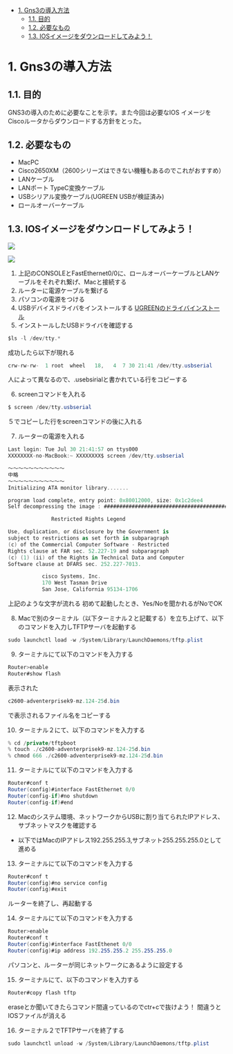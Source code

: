 <!-- TOC -->

- [1. Gns3の導入方法](#1-gns3の導入方法)
  - [1.1. 目的](#11-目的)
  - [1.2. 必要なもの](#12-必要なもの)
  - [1.3. IOSイメージをダウンロードしてみよう！](#13-iosイメージをダウンロードしてみよう)

<!-- /TOC -->
# 1. Gns3の導入方法

## 1.1. 目的

GNS3の導入のために必要なことを示す。また今回は必要なIOS
イメージをCiscoルータからダウンロードする方針をとった。

## 1.2. 必要なもの

- MacPC
- Cisco2650XM（2600シリーズはできない機種もあるのでこれがおすすめ）
- LANケーブル
- LANポート TypeC変換ケーブル
- USBシリアル変換ケーブル(UGREEN USBが検証済み)
- ロールオーバーケーブル

## 1.3. IOSイメージをダウンロードしてみよう！

![](images/2021-08-03-17-34-32.png)

![](images/2021-08-03-17-35-12.png)

1. 上記のCONSOLEとFastEthernet0/0に、ロールオーバーケーブルとLANケーブルをそれぞれ繋げ、Macと接続する
2. ルーターに電源ケーブルを繋げる
3. パソコンの電源をつける
4. USBデバイスドライバをインストールする
[UGREENのドライバインストール](https://www.ugreen.com/)
5. インストールしたUSBドライバを確認する
   
```cs
$ls -l /dev/tty.*
```

成功したら以下が現れる

```cs
crw-rw-rw-  1 root  wheel   18,   4  7 30 21:41 /dev/tty.usbserial
```
人によって異なるので、.usebsirialと書かれている行をコピーする

6. screenコマンドを入れる

```cs
$ screen /dev/tty.usbserial
```
５でコピーした行をscreenコマンドの後に入れる

7. ルーターの電源を入れる

```cs
Last login: Tue Jul 30 21:41:57 on ttys000
XXXXXXXX-no-MacBook:~ XXXXXXXX$ screen /dev/tty.usbserial

〜〜〜〜〜〜〜〜〜〜〜
中略
〜〜〜〜〜〜〜〜〜〜〜
Initializing ATA monitor library.......

program load complete, entry point: 0x80012000, size: 0x1c2dee4
Self decompressing the image : ############################################################################################################################################################################################################################################################################ [OK]

              Restricted Rights Legend

Use, duplication, or disclosure by the Government is
subject to restrictions as set forth in subparagraph
(c) of the Commercial Computer Software - Restricted
Rights clause at FAR sec. 52.227-19 and subparagraph
(c) (1) (ii) of the Rights in Technical Data and Computer
Software clause at DFARS sec. 252.227-7013.

           cisco Systems, Inc.
           170 West Tasman Drive
           San Jose, California 95134-1706

```

上記のような文字が流れる
初めて起動したとき、Yes/Noを聞かれるがNoでOK

8. Macで別のターミナル（以下ターミナル２と記載する）を立ち上げて、以下のコマンドを入力しTFTPサーバを起動する

```cs
sudo launchctl load -w /System/Library/LaunchDaemons/tftp.plist
```

9. ターミナルにて以下のコマンドを入力する

```cs
Router>enable
Router#show flash
```
表示された

```cs
c2600-adventerprisek9-mz.124-25d.bin
```
で表示されるファイル名をコピーする

10. ターミナル２にて、以下のコマンドを入力する

```cs
% cd /private/tftpboot
% touch ./c2600-adventerprisek9-mz.124-25d.bin
% chmod 666 ./c2600-adventerprisek9-mz.124-25d.bin
```

11. ターミナルにて以下のコマンドを入力する

```cs
Router#conf t
Router(config)#interface FastEthernet 0/0
Router(config-if)#no shutdown
Router(config-if)#end
```

12. Macのシステム環境、ネットワークからUSBに割り当てられたIPアドレス、サブネットマスクを確認する

- 以下ではMacのIPアドレス192.255.255.3,サブネット255.255.255.0として進める

13. ターミナルにて以下のコマンドを入力する

```cs
Router#conf t
Router(config)#no service config
Router(config)#exit
```

ルーターを終了し、再起動する

14. ターミナルにて以下のコマンドを入力する

```cs
Router>enable
Router#conf t
Router(config)#interface FastEthenet 0/0
Router(config)#ip address 192.255.255.2 255.255.255.0
```
パソコンと、ルーターが同じネットワークにあるように設定する

15. ターミナルにて、以下のコマンドを入力する

```cs
Router#copy flash tftp
```

eraseとか聞いてきたらコマンド間違っているのでctr+cで抜けよう！
間違うとIOSファイルが消える

16. ターミナル２でTFTPサーバを終了する

```cs
sudo launchctl unload -w /System/Library/LaunchDaemons/tftp.plist
```